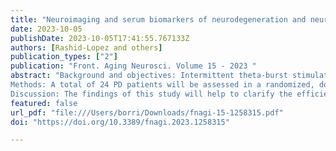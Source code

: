 ```yaml
---
title: "Neuroimaging and serum biomarkers of neurodegeneration and neuroplasticity in Parkinson’s disease patients treated by intermittent theta-burst stimulation over the bilateral primary motor area: a randomized, double-blind, sham-controlled, crossover trial study"
date: 2023-10-05
publishDate: 2023-10-05T17:41:55.767133Z
authors: [Rashid-Lopez and others]
publication_types: ["2"]
publication: "Front. Aging Neurosci. Volume 15 - 2023 "
abstract: "Background and objectives: Intermittent theta-burst stimulation (iTBS) is a patterned form of excitatory transcranial magnetic stimulation that has yielded encouraging results as an adjunctive therapeutic option to alleviate the emergence of clinical deficits in Parkinson’s disease (PD) patients. Although it has been demonstrated that iTBS influences dopamine-dependent corticostriatal plasticity, little research has examined the neurobiological mechanisms underlying iTBS-induced clinical enhancement. Here, our primary goal is to verify whether iTBS bilaterally delivered over the primary motor cortex (M1) is effective as an add-on treatment at reducing scores for both motor functional impairment and nonmotor symptoms in PD. We hypothesize that these clinical improvements following bilateral M1-iTBS could be driven by endogenous dopamine release, which may rebalance cortical excitability and restore compensatory striatal volume changes, resulting in increased striato-cortico-cerebellar functional connectivity and positively impacting neuroglia and neuroplasticity.
Methods: A total of 24 PD patients will be assessed in a randomized, double-blind, sham-controlled crossover study involving the application of iTBS over the bilateral M1 (M1 iTBS). Patients on medication will be randomly assigned to receive real iTBS or control (sham) stimulation and will undergo 5 consecutive sessions (5 days) of iTBS over the bilateral M1 separated by a 3-month washout period. Motor evaluation will be performed at different follow-up visits along with a comprehensive neurocognitive assessment; evaluation of M1 excitability; combined structural magnetic resonance imaging (MRI), resting-state electroencephalography and functional MRI; and serum biomarker quantification of neuroaxonal damage, astrocytic reactivity, and neural plasticity prior to and after iTBS.
Discussion: The findings of this study will help to clarify the efficiency of M1 iTBS for the treatment of PD and further provide specific neurobiological insights into improvements in motor and nonmotor symptoms in these patients. This novel project aims to yield more detailed structural and functional brain evaluations than previous studies while using a noninvasive approach, with the potential to identify prognostic neuroprotective biomarkers and elucidate the structural and functional mechanisms of M1 iTBS-induced plasticity in the cortico-basal ganglia circuitry. Our approach may significantly optimize neuromodulation paradigms to ensure state-of-the-art and scalable rehabilitative treatment to alleviate motor and nonmotor symptoms of PD. "
featured: false
url_pdf: "file:///Users/borri/Downloads/fnagi-15-1258315.pdf"
doi: "https://doi.org/10.3389/fnagi.2023.1258315"

---
```

